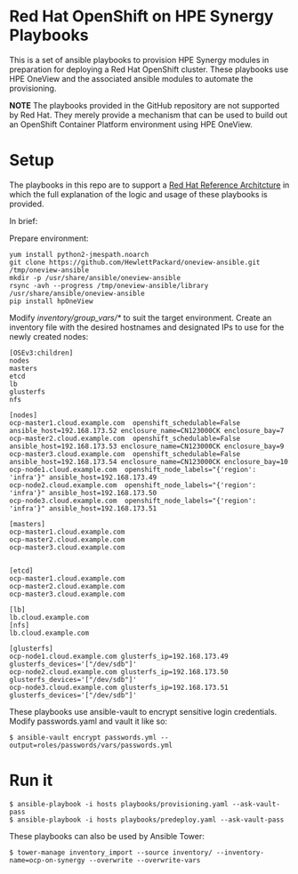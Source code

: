 # Red Hat OpenShift on HPE Synergy Playbooks

This is a set of ansible playbooks to provision HPE Synergy modules in preparation for deploying a Red Hat OpenShift cluster. These playbooks use HPE OneView and the associated ansible modules to automate the provisioning.

**NOTE** The playbooks provided in the GitHub repository are not supported by Red Hat. They merely provide a mechanism that can be used to build out an OpenShift Container Platform environment using HPE OneView.

# Setup

The playbooks in this repo are to support a [Red Hat Reference Architcture](https://access.redhat.com/documentation/en/reference-architectures) in which the full explanation of the logic and usage of these playbooks is provided.

In brief:

Prepare environment:

~~~
yum install python2-jmespath.noarch
git clone https://github.com/HewlettPackard/oneview-ansible.git /tmp/oneview-ansible
mkdir -p /usr/share/ansible/oneview-ansible
rsync -avh --progress /tmp/oneview-ansible/library /usr/share/ansible/oneview-ansible
pip install hpOneView
~~~

Modify _inventory/group_vars/*_ to suit the target environment. Create an inventory file with the desired hostnames and designated IPs to use for the newly created nodes:

~~~
[OSEv3:children]
nodes
masters
etcd
lb
glusterfs
nfs

[nodes]
ocp-master1.cloud.example.com  openshift_schedulable=False ansible_host=192.168.173.52 enclosure_name=CN123000CK enclosure_bay=7
ocp-master2.cloud.example.com  openshift_schedulable=False ansible_host=192.168.173.53 enclosure_name=CN123000CK enclosure_bay=9
ocp-master3.cloud.example.com  openshift_schedulable=False ansible_host=192.168.173.54 enclosure_name=CN123000CK enclosure_bay=10
ocp-node1.cloud.example.com  openshift_node_labels="{'region': 'infra'}" ansible_host=192.168.173.49
ocp-node2.cloud.example.com  openshift_node_labels="{'region': 'infra'}" ansible_host=192.168.173.50
ocp-node3.cloud.example.com  openshift_node_labels="{'region': 'infra'}" ansible_host=192.168.173.51

[masters]
ocp-master1.cloud.example.com
ocp-master2.cloud.example.com
ocp-master3.cloud.example.com


[etcd]
ocp-master1.cloud.example.com
ocp-master2.cloud.example.com
ocp-master3.cloud.example.com

[lb]
lb.cloud.example.com
[nfs]
lb.cloud.example.com

[glusterfs]
ocp-node1.cloud.example.com glusterfs_ip=192.168.173.49  glusterfs_devices='["/dev/sdb"]'
ocp-node2.cloud.example.com glusterfs_ip=192.168.173.50  glusterfs_devices='["/dev/sdb"]'
ocp-node3.cloud.example.com glusterfs_ip=192.168.173.51  glusterfs_devices='["/dev/sdb"]'
~~~

These playbooks use ansible-vault to encrypt sensitive login credentials. Modify passwords.yaml and vault it like so:

~~~
$ ansible-vault encrypt passwords.yml --output=roles/passwords/vars/passwords.yml
~~~

# Run it

~~~
$ ansible-playbook -i hosts playbooks/provisioning.yaml --ask-vault-pass
$ ansible-playbook -i hosts playbooks/predeploy.yaml --ask-vault-pass
~~~

These playbooks can also be used by Ansible Tower:

~~~
$ tower-manage inventory_import --source inventory/ --inventory-name=ocp-on-synergy --overwrite --overwrite-vars
~~~
